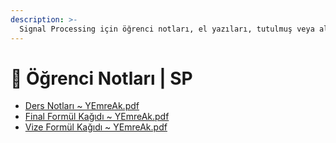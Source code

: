 ```yaml
---
description: >-
  Signal Processing için öğrenci notları, el yazıları, tutulmuş veya alınmış notlar
---
```


# 📕 Öğrenci Notları \| SP

<!--YPackage.YGitbookIntegration-tarafından-otomatik-oluşturulmuştur-->

- [Ders Notları ~ YEmreAk.pdf](Ders%20Notlar%C4%B1%20~%20YEmreAk.pdf)
- [Final Formül Kağıdı ~ YEmreAk.pdf](Final%20Form%C3%BCl%20Ka%C4%9F%C4%B1d%C4%B1%20~%20YEmreAk.pdf)
- [Vize Formül Kağıdı ~ YEmreAk.pdf](Vize%20Form%C3%BCl%20Ka%C4%9F%C4%B1d%C4%B1%20~%20YEmreAk.pdf)

<!--YPackage.YGitbookIntegration-tarafından-otomatik-oluşturulmuştur-->
